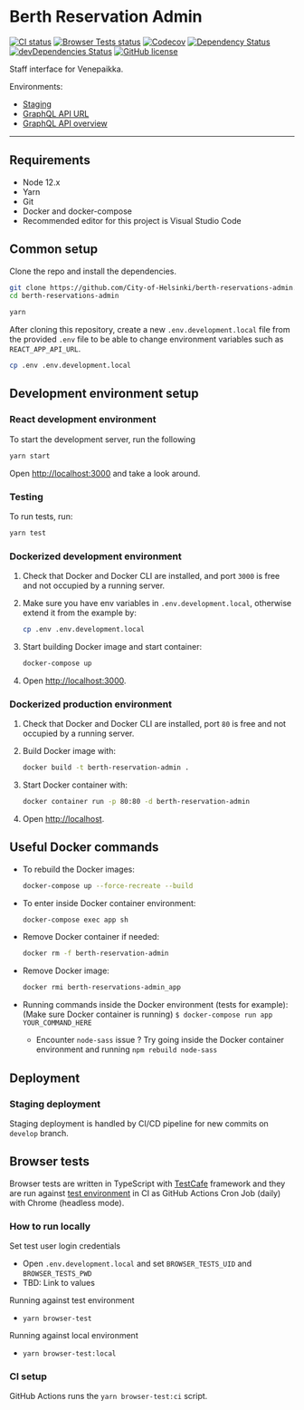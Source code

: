 # Berth Reservation Admin

[![CI status](https://github.com/City-of-Helsinki/berth-reservations-admin/workflows/CI/badge.svg)](https://github.com/City-of-Helsinki/berth-reservations-admin/actions?query=workflow%3ACI)
[![Browser Tests status](https://github.com/City-of-Helsinki/berth-reservations-admin/workflows/Browser%20Tests/badge.svg)](https://github.com/City-of-Helsinki/berth-reservations-admin/actions?query=workflow%3A%22Browser+Tests%22)
[![Codecov](https://codecov.io/gh/City-of-Helsinki/berth-reservations-admin/branch/develop/graph/badge.svg)](https://codecov.io/gh/City-of-Helsinki/berth-reservations-admin/branch/develop/graph/badge.svg)
[![Dependency Status](https://img.shields.io/david/City-of-Helsinki/berth-reservations-admin?branch=develop)](https://img.shields.io/david/City-of-Helsinki/berth-reservations-admin?branch=develop)
[![devDependencies Status](https://david-dm.org/city-of-helsinki/berth-reservations-admin/dev-status.svg?branch=develop)](https://david-dm.org/city-of-helsinki/berth-reservations-admin?type=dev&branch=develop)
[![GitHub license](https://img.shields.io/github/license/City-of-Helsinki/berth-reservations-admin)](https://img.shields.io/github/license/City-of-Helsinki/berth-reservations-admin)

Staff interface for Venepaikka.

Environments:

- [Staging](https://venepaikka-admin.test.kuva.hel.ninja)
- [GraphQL API URL](https://venepaikka-federation.test.kuva.hel.ninja/)
- [GraphQL API overview](https://venepaikka-federation.test.kuva.hel.ninja/voyager)

---

## Requirements

- Node 12.x
- Yarn
- Git
- Docker and docker-compose
- Recommended editor for this project is Visual Studio Code

## Common setup

Clone the repo and install the dependencies.

```bash
git clone https://github.com/City-of-Helsinki/berth-reservations-admin.git
cd berth-reservations-admin

yarn
```

After cloning this repository, create a new `.env.development.local` file from the provided `.env` file to be able to change environment variables such as `REACT_APP_API_URL`.

```bash
cp .env .env.development.local
```

## Development environment setup

### React development environment

To start the development server, run the following

```bash
yarn start
```

Open [http://localhost:3000](http://localhost:3000) and take a look around.

### Testing

To run tests, run:

```bash
yarn test
```

### Dockerized development environment

1. Check that Docker and Docker CLI are installed, and port `3000` is free and not occupied by a running server.

2. Make sure you have env variables in `.env.development.local`, otherwise extend it from the example by:

   ```bash
   cp .env .env.development.local
   ```

3. Start building Docker image and start container:

   ```bash
   docker-compose up
   ```

4. Open [http://localhost:3000](http://localhost:3000).

### Dockerized production environment

1. Check that Docker and Docker CLI are installed, port `80` is free and not occupied by a running server.

2. Build Docker image with:

   ```bash
   docker build -t berth-reservation-admin .
   ```

3. Start Docker container with:

   ```bash
   docker container run -p 80:80 -d berth-reservation-admin
   ```

4. Open [http://localhost](http://localhost).

## Useful Docker commands

- To rebuild the Docker images:

  ```bash
  docker-compose up --force-recreate --build
  ```

- To enter inside Docker container environment:

  ```bash
  docker-compose exec app sh
  ```

- Remove Docker container if needed:

  ```bash
  docker rm -f berth-reservation-admin
  ```

- Remove Docker image:

  ```bash
  docker rmi berth-reservations-admin_app
  ```

- Running commands inside the Docker environment (tests for example):
  (Make sure Docker container is running)
  `$ docker-compose run app YOUR_COMMAND_HERE`
  - Encounter `node-sass` issue ? Try going inside the Docker container environment and running `npm rebuild node-sass`

## Deployment

### Staging deployment

Staging deployment is handled by CI/CD pipeline for new commits on `develop` branch.

## Browser tests

Browser tests are written in TypeScript with [TestCafe](https://devexpress.github.io/testcafe/) framework and they are run against [test environment](https://venepaikka-admin.test.kuva.hel.ninja) in CI as GitHub Actions Cron Job (daily) with Chrome (headless mode).

### How to run locally

Set test user login credentials

- Open `.env.development.local` and set `BROWSER_TESTS_UID` and `BROWSER_TESTS_PWD`
- TBD: Link to values

Running against test environment

- `yarn browser-test`

Running against local environment

- `yarn browser-test:local`

### CI setup

GitHub Actions runs the `yarn browser-test:ci` script.
